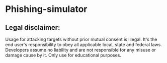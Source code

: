 # Phishing-simulator
## Legal disclaimer:
Usage for attacking targets without prior mutual consent is illegal. It's the end user's responsibility to obey all applicable local, state and federal laws. Developers assume no liability and are not responsible for any misuse or damage cause by it. Only use for educational purposes.
 
